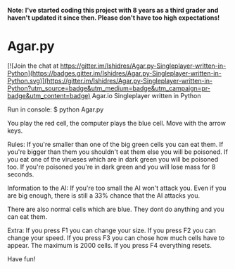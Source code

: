 **Note: I've started coding this project with __8 years__ as a third grader and haven't updated it since then. Please don't have too high expectations!**

# Agar.py

[![Join the chat at https://gitter.im/Ishidres/Agar.py-Singleplayer-written-in-Python](https://badges.gitter.im/Ishidres/Agar.py-Singleplayer-written-in-Python.svg)](https://gitter.im/Ishidres/Agar.py-Singleplayer-written-in-Python?utm_source=badge&utm_medium=badge&utm_campaign=pr-badge&utm_content=badge)
Agar.io Singleplayer written in Python

Run in console: $ python Agar.py

You play the red cell, the computer plays the blue cell.
Move with the arrow keys.

Rules:
If you're smaller than one of the big green cells you can eat them.
If you're bigger than them you shouldn't eat them else you will be poisoned.
If you eat one of the virueses which are in dark green you will be poisoned too.
If you're poisoned you're in dark green and you will lose mass for 8 seconds.

Information to the AI:
If you're too small the AI won't attack you.
Even if you are big enough, there is still a 33% chance that the AI attacks you.

There are also normal cells which are blue.
They dont do anything and you can eat them.

Extra:
If you press F1 you can change your size.
If you press F2 you can change your speed.
If you press F3 you can chose how much cells have to appear.
  The maximum is 2000 cells.
If you press F4 everything resets.

Have fun!
